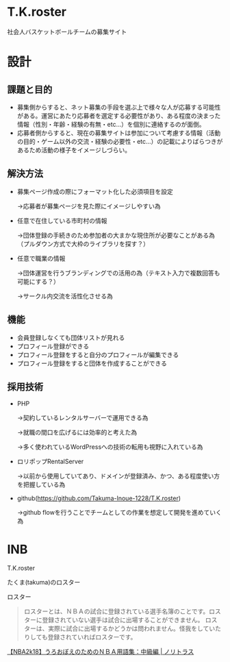 # T.K.roster
社会人バスケットボールチームの募集サイト

# 設計

## 課題と目的

- 募集側からすると、ネット募集の手段を選ぶ上で様々な人が応募する可能性がある。運営にあたり応募者を選定する必要性があり、ある程度の決まった情報（性別・年齢・経験の有無・etc...）を個別に連絡するのが面倒。
- 応募者側からすると、現在の募集サイトは参加について考慮する情報（活動の目的・ゲーム以外の交流・経験の必要性・etc...）の記載によりばらつきがあるため活動の様子をイメージしづらい。

## 解決方法

- 募集ページ作成の際にフォーマット化した必須項目を設定

    →応募者が募集ページを見た際にイメージしやすい為

- 任意で在住している市町村の情報

    →団体登録の手続きのため参加者の大まかな現住所が必要なことがある為（プルダウン方式で大枠のライブラリを探す？）

- 任意で職業の情報

    →団体運営を行うブランディングでの活用の為（テキスト入力で複数回答も可能にする？）

    →サークル内交流を活性化させる為

## 機能

- 会員登録しなくても団体リストが見れる
- プロフィール登録ができる
- プロフィール登録をすると自分のプロフィールが編集できる
- プロフィール登録をすると団体を作成することができる

## 採用技術

- PHP

    →契約しているレンタルサーバーで運用できる為

    →就職の間口を広げるには効率的と考えた為

    →多く使われているWordPressへの技術の転用も視野に入れている為

- ロリポップRentalServer

    →以前から使用していてあり、ドメインが登録済み、かつ、ある程度使い方を把握している為

- github(https://github.com/Takuma-Inoue-1228/T.K.roster)

    →github flowを行うことでチームとしての作業を想定して開発を進めていく為

# INB
T.K.roster

たくま(takuma)のロスター

ロスター

> ロスターとは、ＮＢＡの試合に登録されている選手名簿のことです。ロスターに登録されていない選手は試合に出場することができません。
ロスターは、実際に試合に出場するかどうかは問われません。怪我をしていたりしても登録されていればロスターです。

[【NBA2k18】うろおぼえのためのＮＢＡ用語集：中級編 | ノリトラス](https://noritlas.com/nba2k18-term-intermediate/)